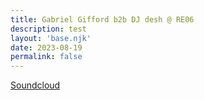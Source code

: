 ```yaml
---
title: Gabriel Gifford b2b DJ desh @ RE06
description: test
layout: 'base.njk'
date: 2023-08-19
permalink: false
---
```


[Soundcloud](https://soundcloud.com/gabriel-gifford/gabriel-gifford-b2b-dj-desh-reverse-engineering-19th-august-2023?in=reverse-engineering-bln/sets/001a1)